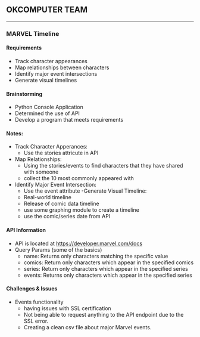 ## OKCOMPUTER TEAM
---


### MARVEL Timeline
#### Requirements
- Track character appearances
- Map relationships between characters
- Identify major event intersections
- Generate visual timelines

#### Brainstorming
- Python Console Application
- Determined the use of API
- Develop a program that meets requirements

#### Notes: 
- Track Character Apperances: 
  - Use the stories attricute in API
- Map Relationships:
  - Using the stories/events to find characters that they have shared with someone 
  - collect the 10 most commonly appeared with 
- Identify Major Event Intersection:
  - Use the event attribute 
-Generate Visual Timeline:
  - Real-world timeline 
  - Release of comic data timeline
  - use some graphing module to create a timeline
  - use the comic/series date from API

#### API Information
- API is located at https://developer.marvel.com/docs 
- Query Params (some of the basics)
  - name: Returns only characters matching the specific value
  - comics: Return only characters which appear in the specified comics
  - series: Return only characters which appear in the specified series
  - events: Returns only characters which appear in the specified series 

#### Challenges & Issues
- Events functionality
  - having issues with SSL certification
  - Not being able to request anything to the API endpoint due to the SSL error.
  - Creating a clean csv file about major Marvel events.

